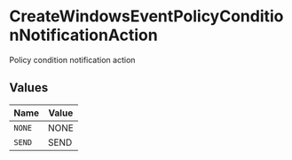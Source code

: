 # CreateWindowsEventPolicyConditionNotificationAction

Policy condition notification action


## Values

| Name   | Value  |
| ------ | ------ |
| `NONE` | NONE   |
| `SEND` | SEND   |